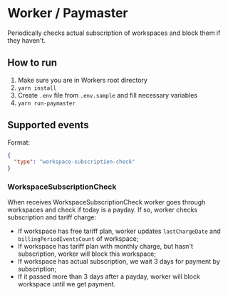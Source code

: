 # Worker / Paymaster

Periodically checks actual subscription of workspaces and block them if they haven't.

## How to run

1. Make sure you are in Workers root directory
2. `yarn install`
3. Create `.env` file from `.env.sample` and fill necessary variables
3. `yarn run-paymaster`

## Supported events

Format: 

```json
{
  "type": "workspace-subscription-check"
}
```

### WorkspaceSubscriptionCheck

When receives WorkspaceSubscriptionCheck worker goes through workspaces and check if today is a payday.
If so, worker checks subscription and tariff charge:
- If workspace has free tariff plan, worker updates `lastChargeDate` and `billingPeriodEventsCount` of workspace;
- If workspace has tariff plan with monthly charge, but hasn't subscription, worker will block this workspace;
- If workspace has actual subscription, we wait 3 days for payment by subscription;
- If it passed more than 3 days after a payday, worker will block workspace until we get payment. 
